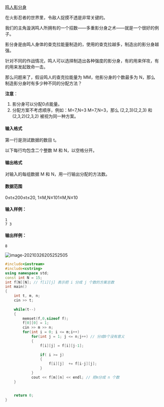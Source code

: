 

<a href = "https://www.acwing.com/problem/content/1052/">鸣人影分身</a>

在火影忍者的世界里，令敌人捉摸不透是非常关键的。

我们的主角漩涡鸣人所拥有的一个招数——多重影分身之术——就是一个很好的例子。

影分身是由鸣人身体的查克拉能量制造的，使用的查克拉越多，制造出的影分身越强。

针对不同的作战情况，鸣人可以选择制造出各种强度的影分身，有的用来佯攻，有的用来发起致命一击。

那么问题来了，假设鸣人的查克拉能量为 MM，他影分身的个数最多为 N，那么制造影分身时有多少种不同的分配方法？

**注意**：

1. 影分身可以分配0点能量。
2. 分配方案不考虑顺序，例如：M=7,N=3 M=7,N=3，那么 (2,2,3)(2,2,3) 和 (2,3,2)(2,3,2) 被视为同一种方案。

#### 输入格式

第一行是测试数据的数目 t。

以下每行均包含二个整数 M 和 N，以空格分开。

#### 输出格式

对输入的每组数据 M 和 N，用一行输出分配的方法数。

#### 数据范围

0≤t≤200≤t≤20,
1≤M,N≤101≤M,N≤10

#### 输入样例：

```
1
7 3
```

#### 输出样例：

```
8
```

![image-20210326205252505](https://cdn.jsdelivr.net/gh/moon-Light404/my_picgo/img/20210326205252.png)

```c++
#include<iostream>
#include<cstring>
using namespace std;
const int N = 15;
int f[N][N]; // f[i][j] 表示把 i 分成 j 个数的方案总数
int main()
{
    int t, m, n;
    cin >> t;
   
    while(t--)
    {
        memset(f,0,sizeof f);
        f[0][0] = 1;
        cin >> m >> n;
        for(int i = 0; i <= m;i++)
            for(int j = 1; j <= n;j++) // 分成0个没有意义
            {
                f[i][j] = f[i][j-1];
                
                if( i >= j)
                {
                    f[i][j]  += f[i-j][j]; 
                }
            }
            cout << f[m][n] << endl; // 把m分成 n 个数
    }
    
    
    return 0;
}
```

